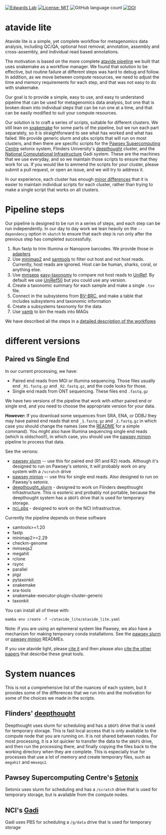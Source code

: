 [![Edwards Lab](https://img.shields.io/badge/Bioinformatics-EdwardsLab-03A9F4)](https://edwards.sdsu.edu/research)
[![License: MIT](https://img.shields.io/badge/License-MIT-yellow.svg)](https://opensource.org/licenses/MIT)
![GitHub language count](https://img.shields.io/github/languages/count/linsalrob/atavide_lite)
[![DOI](https://zenodo.org/badge/DOI/10.5281/zenodo.15356766.svg)](https://doi.org/10.5281/zenodo.15356766)

# atavide lite

Atavide lite is a simple, yet complete workflow for metagenomics data analysis, including QC/QA, optional host 
removal, annotation, assembly and cross-assembly, and individual read based annotations. 

The motivation is based on the more complete [atavide pipeline](https://github.com/linsalrob/atavide) we built that 
uses snakemake as a workflow manager. We found that solution to be effective, but routine failure at different steps
was hard to debug and follow. In addition, as we move between compute resources, we need to adjust the time and 
memory requirements for each step, and that was not easy to do with snakemake.

Our goal is to provide a simple, easy to use, and easy to understand pipeline that can be used for metagenomics data 
analysis, but one that is broken down into individual steps that can be run one at a time, and that can be easily
modified to suit your compute resources. 

Our solution is to craft a series of scripts, suitable for different clusters. We still lean on 
[snakemake](https://snakemake.readthedocs.io/en/stable/) for some parts of the pipeline, but we run each
part separately, so it is straightforward to see what has worked and what has failed. 
We provide generic slurm and pbs scripts
that will run on most clusters, and then there are specific scripts for the
[Pawsey Supercomputing Centre](https://pawsey.org.au/) setonix system,
Flinders University's [deepthought](https://doi.org/10.25957/FLINDERS.HPC.DEEPTHOUGHT) cluster, and
the [National Computational Infrastructure](https://nci.org.au/) Gadi system. These are
the machines that we use everyday, and so we maintain those scripts to ensure that they work for us. If you would like
to ammend the scripts for your cluster, please submit a pull request, or open an issue, and we will try to address it.

In our experience, each cluster has enough [minor differences](#system-nuances) that it is easier
to maintain individual scripts for each cluster, rather than trying to make a single script that works on all clusters.

# Pipeline steps

Our pipeline is designed to be run in a series of steps, and each step can be run independently. In our day to day work
we lean heavily on the `--dependency` option in `sbatch` to ensure that each step is run only after the previous step 
has completed successfully.

1. Run fastp to trim Illumina  or Nanopore barcodes. We provide those in [adapters](adapters/)
2. Use [minimap2](https://github.com/lh3/minimap2) and [samtools](https://www.htslib.org/) to filter out host and 
not host reads. Currently, host reads are ignored. Host can be human, sharks, coral, or anything else.
3. Use [mmseqs](https://github.com/soedinglab/MMseqs2) 
[easy-taxonomy](https://github.com/soedinglab/MMseqs2/wiki#taxonomy-assignment) to compare not host reads to 
[UniRef](https://www.uniprot.org/). By default we use [UniRef50](https://www.uniprot.org/help/uniref) but you 
could use any version.
4. Create a taxonomic summary for each sample and make a single `.tsv` file.
5. Connect in the subsystems from [BV-BRC](https://www.bv-brc.org/), and make a table that includes 
subsystems and taxonomic information
6. Create a subsystems taxonomy for the data
7. Use [vamb](https://github.com/RasmussenLab/vamb) to bin the reads into MAGs

We have described all the steps in a [detailed description of the workflows](DETAILED_PROCESSING_STEPS.md)

# different versions

## Paired vs Single End

In our current processing, we have:
 - Paired end reads from MGI or Illumina sequencing. Those files usually end `_R1.fastq.gz` and `_R2.fastq.gz`, 
and the code looks for those.
 - Single end reads from ONT sequencing. These files end `.fastq.gz`

We have two versions of the pipeline that work with _either_ paired end or single end, and you need to choose
the appropriate version for your data.

**However:** If you download some sequences from SRA, ENA, or DDBJ they may have paired end reads that 
end `_1.fastq.gz` and `_2.fastq.gz` in which case you should change the names 
(see the [README](pawsey_slurm/README.md) for a simple command). 
You might also have Illumina sequencing single end reads (which is oldschool!), in which case, 
you should use the [pawsey minion](pawsey_minion/README.md) pipeline to process that data.

See the verions:
   - [pawsey slurm](pawsey_slurm) -- use this for paired end (R1 and R2) reads. Although it's designed to run on 
Pawsey's setonix, it will probably work on any system with a `/scratch` drive
   - [pawsey minion](pawsey_minion) -- use this for single end reads. Also designed to run on Pawsey's setonix.
   - [deepthought_slurm](deepthought_slurm/README.md) - designed to work on Flinders deepthought infrastructure. This is esoteric 
and probably not portable, because the deepthought system has a `$BGFS` drive that is used for temporary storage.
   - [nci_pbs](nci_pbs/README.md) - designed to work on the NCI infrastructrue. 

Currently the pipeline depends on these software

   - samtools>=1.20
   - fastp
   - minimap2>=2.29
   - checkm-genome
   - mmseqs2
   - megahit
   - rclone
   - rsync
   - parallel
   - pigz
   - pytaxonkit
   - snakemake
   - sra-tools
   - snakemake-executor-plugin-cluster-generic
   - taxonkit

You can install all of these with:

```
mamba env create -f ~/atavide_lite/atavide_lite.yaml
```

Note: if you are using an ephemeral system like Pawsey, we also have a mechanism for making temporary conda installations. See  the [pawsey slurm](pawsey_slurm/README.md) or [pawsey minion](pawsey_minion/README.md) READMEs.


If you use atavide light, please [cite it](citation.cff) and then please also [cite the other papers](references.bib) that describe these great tools.

<a id='system-nuances'></a>
# System nuances

This is not a comprehensive list of the nuances of each system, but it provides some of the differences that we 
run into and the motivation for some of the choices we made in the scripts.

## Flinders' [deepthought](https://doi.org/10.25957/FLINDERS.HPC.DEEPTHOUGHT)

Deepthought uses slurm for scheduling and has a `$BGFS` drive that is used for temporary storage. This is fast local access
that is only available to the compute node that you are running on. It is not shared between nodes. For most
processing, it is a lot quicker to transfer the data to the `$BGFS` drive, and then run the processing there, and 
finally copying the files back to the working directory when they are complete. This is especially true for
processes that use a lot of memory and create temporary files, such as `megahit` and `mmseqs2`.

## Pawsey Supercomputing Centre's [Setonix](https://pawsey.org.au/)

Setonix uses slurm for scheduling and has a `/scratch` drive that is used for temporary storage, 
but is available from the compute nodes.

## NCI's [Gadi](https://nci.org.au/)

Gadi uses PBS for scheduling a `/g/data` drive that is used for temporary storage

